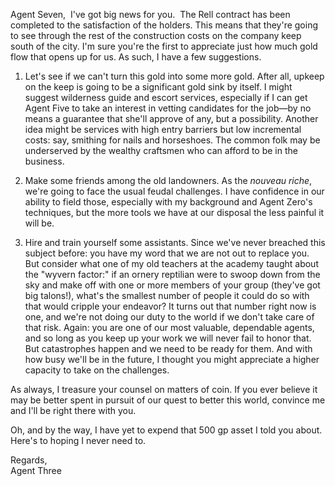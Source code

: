 Agent Seven,
​
I've got big news for you.
​
The Rell contract has been completed to the satisfaction of the holders. This means that they're going to see through the rest of the construction costs on the company keep south of the city. I'm sure you're the first to appreciate just how much gold flow that opens up for us. As such, I have a few suggestions.

1. Let's see if we can't turn this gold into some more gold. After all, upkeep on the keep is going to be a significant gold sink by itself. I might suggest wilderness guide and escort services, especially if I can get Agent Five to take an interest in vetting candidates for the job—by no means a guarantee that she'll approve of any, but a possibility. Another idea might be services with high entry barriers but low incremental costs: say, smithing for nails and horseshoes. The common folk may be underserved by the wealthy craftsmen who can afford to be in the business.

2. Make some friends among the old landowners. As the *nouveau riche*, we're going to face the usual feudal challenges. I have confidence in our ability to field those, especially with my background and Agent Zero's techniques, but the more tools we have at our disposal the less painful it will be.

3. Hire and train yourself some assistants. Since we've never breached this subject before: you have my word that we are not out to replace you. But consider what one of my old teachers at the academy taught about the "wyvern factor:" if an ornery reptilian were to swoop down from the sky and make off with one or more members of your group (they've got big talons!), what's the smallest number of people it could do so with that would cripple your endeavor? It turns out that number right now is one, and we're not doing our duty to the world if we don't take care of that risk. Again: you are one of our most valuable, dependable agents, and so long as you keep up your work we will never fail to honor that. But catastrophes happen and we need to be ready for them. And with how busy we'll be in the future, I thought you might appreciate a higher capacity to take on the challenges.

As always, I treasure your counsel on matters of coin. If you ever believe it may be better spent in pursuit of our quest to better this world, convince me and I'll be right there with you.

Oh, and by the way, I have yet to expend that 500 gp asset I told you about. Here's to hoping I never need to.

Regards,  
Agent Three